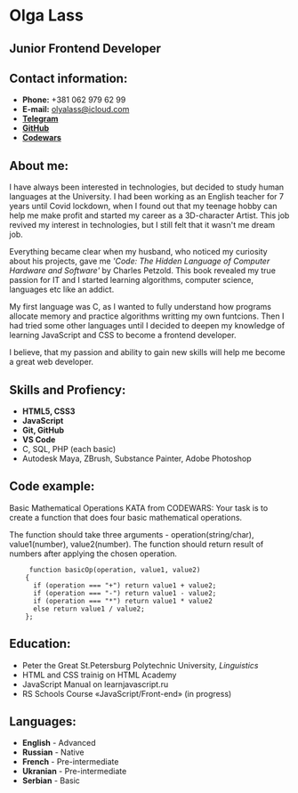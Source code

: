 # Olga Lass
## Junior Frontend Developer

## Contact information:
* __Phone:__ +381 062 979 62 99
* __E-mail:__ olyalass@icloud.com
* [**Telegram**](https://t.me/olyalass)
* [**GitHub**](https://github.com/olyalass)
* [**Codewars**](https://www.codewars.com/users/olyalass)

## About me:

I have always been interested in technologies, but decided to study human languages at the University. I had been working as an English teacher for 7 years until Covid lockdown, when I found out that my teenage hobby can help me make profit and started my career as a 3D-character Artist. This job revived my interest in technologies, but I still felt that it wasn't me dream job.

Everything became clear when my husband, who noticed my curiosity about his projects, gave me *'Code: The Hidden Language of Computer Hardware and Software'* by Charles Petzold. This book revealed my true passion for IT and I started learning algorithms, computer science, languages etc like an addict. 

My first language was C, as I wanted to fully understand how programs allocate memory and practice algorithms writting my own funtcions. Then I had tried some other languages until I decided to deepen my knowledge of learning JavaScript and CSS to become a frontend developer.

I believe, that my passion and ability to gain new skills will help me become a great web developer.

## Skills and Profiency:

* __HTML5, CSS3__
* __JavaScript__
* __Git, GitHub__
* __VS Code__
* C, SQL, PHP (each basic)
* Autodesk Maya, ZBrush, Substance Painter, Adobe Photoshop

## Code example:
Basic Mathematical Operations KATA from CODEWARS: Your task is to create a function that does four basic mathematical operations.

The function should take three arguments - operation(string/char), value1(number), value2(number).
The function should return result of numbers after applying the chosen operation.

```
     function basicOp(operation, value1, value2)
    {
      if (operation === "+") return value1 + value2;
      if (operation === "-") return value1 - value2;
      if (operation === "*") return value1 * value2
      else return value1 / value2;
    }; 
```

## Education:

* Peter the Great St.Petersburg Polytechnic University, _Linguistics_
* HTML and CSS trainig on HTML Academy
* JavaScript Manual on learnjavascript.ru 
* RS Schools Course «JavaScript/Front-end» (in progress)

## Languages:

* __English__ - Advanced
* __Russian__ - Native
* __French__ - Pre-intermediate
* __Ukranian__ - Pre-intermediate
* __Serbian__ - Basic

